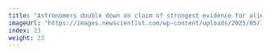 ```yaml
---
title: "Astronomers double down on claim of strongest evidence for alien life"
imageUrl: "https://images.newscientist.com/wp-content/uploads/2025/05/19162235/SEI_252162102.jpg?width=788"
index: 23
weight: 23
---
```

